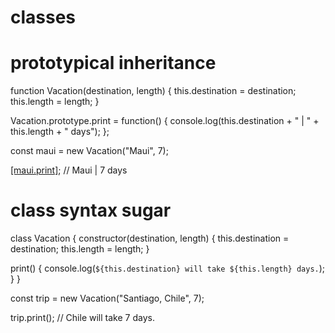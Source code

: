 # classes

# prototypical inheritance

function Vacation(destination, length) {
  this.destination = destination;
  this.length = length;
}

Vacation.prototype.print = function() {
  console.log(this.destination + " | " + this.length + " days");
};

const maui = new Vacation("Maui", 7);

[[maui.print]](); // Maui | 7 days


# class syntax sugar
class Vacation {
  constructor(destination, length) {
    this.destination = destination;
    this.length = length;
  }

  print() {
    console.log(`${this.destination} will take ${this.length} days.`);
  }
}

const trip = new Vacation("Santiago, Chile", 7);

trip.print(); // Chile will take 7 days.

